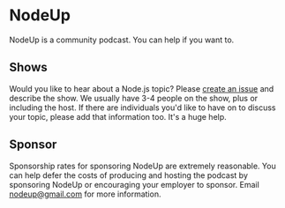 # NodeUp

NodeUp is a community podcast. You can help if you want to.

## Shows

Would you like to hear about a Node.js topic? Please [create an issue](https://github.com/nodeup/contribute/issues) and describe the show. We usually have 3-4 people on the show, plus or including the host. If there are individuals you'd like to have on to discuss your topic, please add that information too. It's a huge help.

## Sponsor

Sponsorship rates for sponsoring NodeUp are extremely reasonable. You can help defer the costs of producing and hosting the podcast by sponsoring NodeUp or encouraging your employer to sponsor. Email nodeup@gmail.com for more information.
